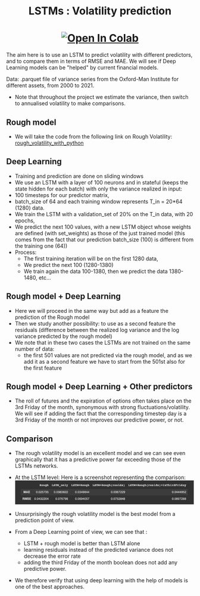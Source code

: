 <h1 align='center'> LSTMs : Volatility prediction </h1>

[<h1 align='center'>![Open In Colab](https://colab.research.google.com/assets/colab-badge.svg)](https://colab.research.google.com/github/Gruz77/Deep-Learning-in-Finance/blob/main/Volatility_Prediction/Volatility_prediction.ipynb)</h1>

The aim here is to use an LSTM to predict volatility with different predictors, and to compare them in terms of RMSE and MAE.
We will see if Deep Learning models can be "helped" by current financial models. 

Data: .parquet file of variance series from the Oxford-Man Institute for different assets, from 2000 to 2021.

- Note that throughout the project we estimate the variance, then switch to annualised volatility to make comparisons.

## Rough model
- We will take the code from the following link on Rough Volatility: [rough_volatility_with_python](https://tpq.io/p/rough_volatility_with_python.html)

## Deep Learning
  - Training and prediction are done on sliding windows
  - We use an LSTM with a layer of 100 neurons and in stateful (keeps the state hidden for each batch) with only the variance realized in input:
  - 100 timesteps for our predictor matrix,
  - batch_size of 64 and each training window represents T_in = 20*64 (1280) data.
  - We train the LSTM with a validation_set of 20% on the T_in data, with 20 epochs,
  - We predict the next 100 values, with a new LSTM object whose weights are defined (with set_weights) as those of the just trained model (this comes from the fact that our prediction batch_size (100) is different from the training one (64))
  - Process:
    - The first training iteration will be on the first 1280 data, 
    - We predict the next 100 (1280-1380)
    - We train again the data 100-1380, then we predict the data 1380-1480, etc...

## Rough model + Deep Learning 
  - Here we will proceed in the same way but add as a feature the prediction of the Rough model 
  - Then we study another possibility: to use as a second feature the residuals (difference between the realized log variance and the log variance predicted by the rough model)
  - We note that in these two cases the LSTMs are not trained on the same number of data: 
    - the first 501 values are not predicted via the rough model, and as we add it as a second feature we have to start from the 501st also for the first feature

## Rough model + Deep Learning + Other predictors
  - The roll of futures and the expiration of options often takes place on the 3rd Friday of the month, synonymous with strong fluctuations/volatility. We will see if adding the fact that the corresponding timestep day is a 3rd Friday of the month or not improves our predictive power, or not.

## Comparison
  - The rough volatility model is an excellent model and we can see even graphically that it has a predictive power far exceeding those of the LSTMs networks.
  - At the LSTM level: 
    Here is a screenshot representing the comparison: 
    <img src="img/comparaison_pred_vol.png" width="1000"> 
    
  - Unsurprisingly the rough volatility model is the best model from a prediction point of view. 

  - From a Deep Learning point of view, we can see that : 
    - LSTM + rough model is better than LSTM alone
    - learning residuals instead of the predicted variance does not decrease the error rate
    - adding the third Friday of the month boolean does not add any predictive power.

  - We therefore verify that using deep learning with the help of models is one of the best approaches.
